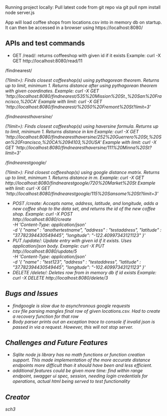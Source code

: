Running project locally:
Pull latest code from git repo via git pull
npm install
node server.js


App will load coffee shops from locations.csv into in memory db on startup. It can then be accessed in a browser using https://localhost:8080/


## APIs and test commands

* GET
/read/<id>: returns coffeeshop with given id if it exists
Example: curl -X GET http://localhost:8080/read/11

/findnearest/<address>(?limit=<limit>): Finds closest coffeeshop(s) using pythagorean theorem. Returns up to limit, minimum 1. Returns distance after using pythagorean theorem with given coordinates.
Example:
curl -X GET 'http://localhost:8080/findnearest/535%20Mission%20St.,%20San%20Francisco,%20CA'
Example with limit: 
curl -X GET 'http://localhost:8080/findnearest/%2050%20Fremont%20St?limit=3'

/findnearesthaversine/<address>(?limit=<limit>): Finds closest coffeeshop(s) using haversine formula. Returns up to limit, minimum 1. Returns distance in km
Example: 
curl -X GET 'http://localhost:8080/findnearesthaversine/252%20Guerrero%20St,%20San%20Francisco,%20CA%2094103,%20USA'
Example with limit:
curl -X GET 'http://localhost:8080/findnearesthaversine/111%20Minna%20St?limit=3'

/findnearestgoogle/<address>(?limit=<limit>): Find closest coffeeshop(s) using google distance matrix. Returns up to limit, minimum 1. Returns distance in m.
Example:
curl -X GET http://localhost:8080/findnearestgoogle/720%20Market%20St
Example with limit:
curl -X GET 'http://localhost:8080/findnearestgoogle/115%20Sansome%20St?limit=3'

* POST
/create: Accepts name, address, latitude, and longitude, adds a new coffee shop to the data set, and returns the id of the new coffee shop.
Example:
curl -X POST \
  http://localhost:8080/create \
  -H 'Content-Type: application/json' \
  -d '{
	"name" : "anothertestname",
	"address" : "testaddress",
	"latitude" : "37.782394430549445",
    "longitude": "-122.40997343121123"
}'
* PUT
/update/<id>: Update entry with given id if it exists. Uses application/json body.
Example:
curl -X PUT \
  http://localhost:8080/update/5 \
  -H 'Content-Type: application/json' \
  -d '{
	"name" : "test123",
	"address" : "testaddress",
	"latitude" : "37.782394430549445",
    "longitude": "-102.40997343121123"
}'
* DELETE
/delete/<id>: Deletes row from in memory db if id exists
Example: curl -X DELETE http://localhost:8080/delete/3

## Bugs and Issues
* findgoogle is slow due to asynchronous google requests
* csv file parsing mangles final row of given locations.csv. Had to create a recovery function for that row
* Body parser prints out an exception trace to console if invalid json is passed in via a request. However, this will not stop server.
## Challenges and Future Features

* Sqlite node js library has no math functions or function creation support. This made implementation of the more accurate distance endpoints more difficult than it should have been and less efficient.
* additional features could be given more time: find within range endpoint, swagger ui spec, session, needing login credentials for operations, actual html being served to test functionality

## Creator

sch3